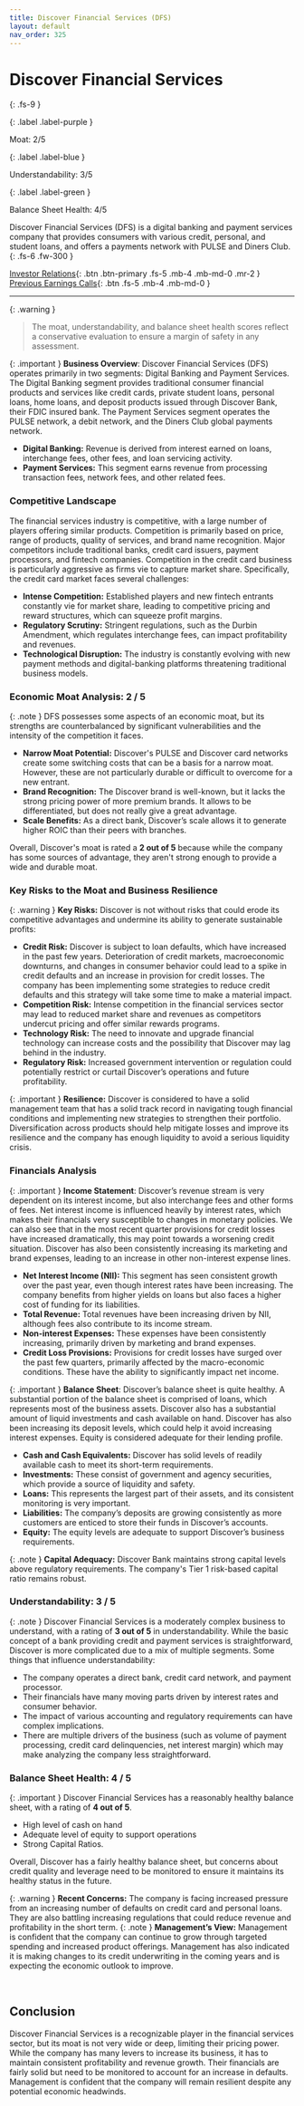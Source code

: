 ```yaml
---
title: Discover Financial Services (DFS)
layout: default
nav_order: 325
---
```


# Discover Financial Services
{: .fs-9 }

{: .label .label-purple }

Moat: 2/5

{: .label .label-blue }

Understandability: 3/5

{: .label .label-green }

Balance Sheet Health: 4/5

Discover Financial Services (DFS) is a digital banking and payment services company that provides consumers with various credit, personal, and student loans, and offers a payments network with PULSE and Diners Club.
{: .fs-6 .fw-300 }

[Investor Relations](https://www.google.com/search?q=DFS+investor+relations){: .btn .btn-primary .fs-5 .mb-4 .mb-md-0 .mr-2 }
[Previous Earnings Calls](https://discountingcashflows.com/company/DFS/transcripts/){: .btn .fs-5 .mb-4 .mb-md-0 }

---

{: .warning }
>The moat, understandability, and balance sheet health scores reflect a conservative evaluation to ensure a margin of safety in any assessment.



{: .important }
**Business Overview**: Discover Financial Services (DFS) operates primarily in two segments: Digital Banking and Payment Services. The Digital Banking segment provides traditional consumer financial products and services like credit cards, private student loans, personal loans, home loans, and deposit products issued through Discover Bank, their FDIC insured bank. The Payment Services segment operates the PULSE network, a debit network, and the Diners Club global payments network.
*   **Digital Banking:** Revenue is derived from interest earned on loans, interchange fees, other fees, and loan servicing activity. 
*   **Payment Services:** This segment earns revenue from processing transaction fees, network fees, and other related fees.

### Competitive Landscape

The financial services industry is competitive, with a large number of players offering similar products. Competition is primarily based on price, range of products, quality of services, and brand name recognition. Major competitors include traditional banks, credit card issuers, payment processors, and fintech companies. Competition in the credit card business is particularly aggressive as firms vie to capture market share. Specifically, the credit card market faces several challenges:

*   **Intense Competition:** Established players and new fintech entrants constantly vie for market share, leading to competitive pricing and reward structures, which can squeeze profit margins.
*   **Regulatory Scrutiny:** Stringent regulations, such as the Durbin Amendment, which regulates interchange fees, can impact profitability and revenues.
*   **Technological Disruption:** The industry is constantly evolving with new payment methods and digital-banking platforms threatening traditional business models.

### Economic Moat Analysis: 2 / 5

{: .note }
DFS possesses some aspects of an economic moat, but its strengths are counterbalanced by significant vulnerabilities and the intensity of the competition it faces.

*   **Narrow Moat Potential:** Discover's PULSE and Discover card networks create some switching costs that can be a basis for a narrow moat. However, these are not particularly durable or difficult to overcome for a new entrant.
*   **Brand Recognition:** The Discover brand is well-known, but it lacks the strong pricing power of more premium brands. It allows to be differentiated, but does not really give a great advantage.
*    **Scale Benefits:**  As a direct bank, Discover’s scale allows it to generate higher ROIC than their peers with branches.

Overall, Discover's moat is rated a **2 out of 5** because while the company has some sources of advantage, they aren't strong enough to provide a wide and durable moat.

### Key Risks to the Moat and Business Resilience

{: .warning }
**Key Risks:** Discover is not without risks that could erode its competitive advantages and undermine its ability to generate sustainable profits:

*  **Credit Risk:** Discover is subject to loan defaults, which have increased in the past few years. Deterioration of credit markets, macroeconomic downturns, and changes in consumer behavior could lead to a spike in credit defaults and an increase in provision for credit losses. The company has been implementing some strategies to reduce credit defaults and this strategy will take some time to make a material impact. 
*   **Competition Risk:** Intense competition in the financial services sector may lead to reduced market share and revenues as competitors undercut pricing and offer similar rewards programs.
*    **Technology Risk:** The need to innovate and upgrade financial technology can increase costs and the possibility that Discover may lag behind in the industry.
*   **Regulatory Risk:** Increased government intervention or regulation could potentially restrict or curtail Discover’s operations and future profitability.

{: .important }
**Resilience:** Discover is considered to have a solid management team that has a solid track record in navigating tough financial conditions and implementing new strategies to strengthen their portfolio. Diversification across products should help mitigate losses and improve its resilience and the company has enough liquidity to avoid a serious liquidity crisis.

### Financials Analysis

{: .important }
**Income Statement**: Discover’s revenue stream is very dependent on its interest income, but also interchange fees and other forms of fees. Net interest income is influenced heavily by interest rates, which makes their financials very susceptible to changes in monetary policies. We can also see that in the most recent quarter provisions for credit losses have increased dramatically, this may point towards a worsening credit situation. Discover has also been consistently increasing its marketing and brand expenses, leading to an increase in other non-interest expense lines.
*   **Net Interest Income (NII):** This segment has seen consistent growth over the past year, even though interest rates have been increasing. The company benefits from higher yields on loans but also faces a higher cost of funding for its liabilities.
*   **Total Revenue:**  Total revenues have been increasing driven by NII, although fees also contribute to its income stream.
*    **Non-interest Expenses:** These expenses have been consistently increasing, primarily driven by marketing and brand expenses.
*   **Credit Loss Provisions:** Provisions for credit losses have surged over the past few quarters, primarily affected by the macro-economic conditions. These have the ability to significantly impact net income.

{: .important }
**Balance Sheet**: Discover’s balance sheet is quite healthy. A substantial portion of the balance sheet is comprised of loans, which represents most of the business assets. Discover also has a substantial amount of liquid investments and cash available on hand. Discover has also been increasing its deposit levels, which could help it avoid increasing interest expenses. Equity is considered adequate for their lending profile.
*   **Cash and Cash Equivalents:** Discover has solid levels of readily available cash to meet its short-term requirements. 
*    **Investments:** These consist of government and agency securities, which provide a source of liquidity and safety. 
*    **Loans:** This represents the largest part of their assets, and its consistent monitoring is very important.
*   **Liabilities:** The company’s deposits are growing consistently as more customers are enticed to store their funds in Discover’s accounts.
*  **Equity:** The equity levels are adequate to support Discover’s business requirements.

{: .note }
**Capital Adequacy:** Discover Bank maintains strong capital levels above regulatory requirements. The company's Tier 1 risk-based capital ratio remains robust.

### Understandability: 3 / 5

{: .note }
Discover Financial Services is a moderately complex business to understand, with a rating of **3 out of 5** in understandability. While the basic concept of a bank providing credit and payment services is straightforward, Discover is more complicated due to a mix of multiple segments. Some things that influence understandability:

*    The company operates a direct bank, credit card network, and payment processor.
*    Their financials have many moving parts driven by interest rates and consumer behavior.
*   The impact of various accounting and regulatory requirements can have complex implications.
*   There are multiple drivers of the business (such as volume of payment processing, credit card delinquencies, net interest margin) which may make analyzing the company less straightforward.

### Balance Sheet Health: 4 / 5

{: .important }
Discover Financial Services has a reasonably healthy balance sheet, with a rating of **4 out of 5**.
*    High level of cash on hand
*    Adequate level of equity to support operations
*   Strong Capital Ratios.

Overall, Discover has a fairly healthy balance sheet, but concerns about credit quality and leverage need to be monitored to ensure it maintains its healthy status in the future.

{: .warning }
**Recent Concerns:** The company is facing increased pressure from an increasing number of defaults on credit card and personal loans. They are also battling increasing regulations that could reduce revenue and profitability in the short term.
{: .note }
**Management’s View:** Management is confident that the company can continue to grow through targeted spending and increased product offerings. Management has also indicated it is making changes to its credit underwriting in the coming years and is expecting the economic outlook to improve.

<br>

## Conclusion

Discover Financial Services is a recognizable player in the financial services sector, but its moat is not very wide or deep, limiting their pricing power. While the company has many levers to increase its business, it has to maintain consistent profitability and revenue growth. Their financials are fairly solid but need to be monitored to account for an increase in defaults. Management is confident that the company will remain resilient despite any potential economic headwinds.
